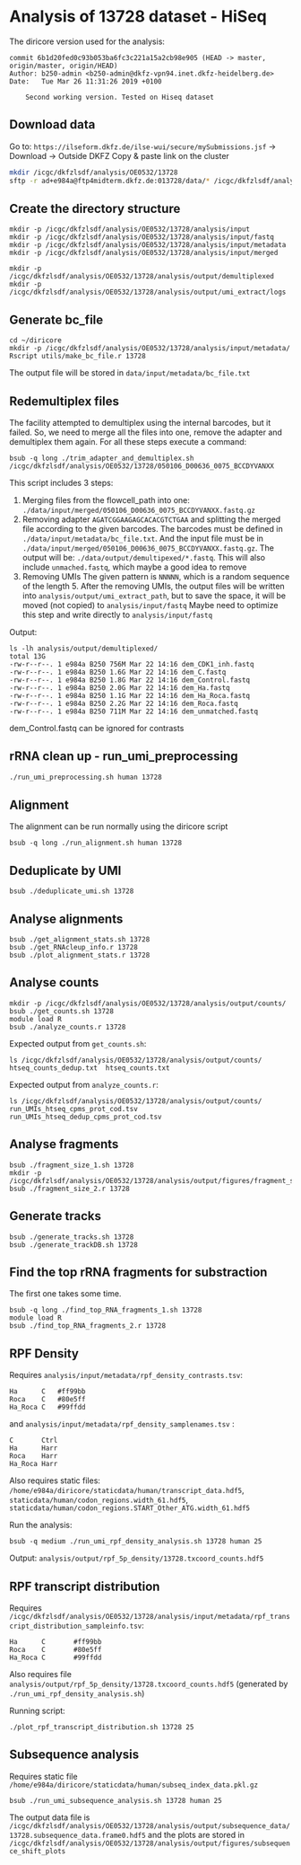 # Analysis of 13728 dataset - HiSeq

The diricore version used for the analysis:

```
commit 6b1d20fed0c93b053ba6fc3c221a15a2cb98e905 (HEAD -> master, origin/master, origin/HEAD)
Author: b250-admin <b250-admin@dkfz-vpn94.inet.dkfz-heidelberg.de>
Date:   Tue Mar 26 11:31:26 2019 +0100

    Second working version. Tested on Hiseq dataset
```


## Download data

Go to: `https://ilseform.dkfz.de/ilse-wui/secure/mySubmissions.jsf` -> Download -> Outside DKFZ
Copy & paste link on the cluster

````bash
mkdir /icgc/dkfzlsdf/analysis/OE0532/13728
sftp -r ad+e984a@ftp4midterm.dkfz.de:013728/data/* /icgc/dkfzlsdf/analysis/OE0532/13728
````

## Create the directory structure

```
mkdir -p /icgc/dkfzlsdf/analysis/OE0532/13728/analysis/input
mkdir -p /icgc/dkfzlsdf/analysis/OE0532/13728/analysis/input/fastq
mkdir -p /icgc/dkfzlsdf/analysis/OE0532/13728/analysis/input/metadata
mkdir -p /icgc/dkfzlsdf/analysis/OE0532/13728/analysis/input/merged

mkdir -p /icgc/dkfzlsdf/analysis/OE0532/13728/analysis/output/demultiplexed
mkdir -p /icgc/dkfzlsdf/analysis/OE0532/13728/analysis/output/umi_extract/logs

```

## Generate bc_file

```
cd ~/diricore
mkdir -p /icgc/dkfzlsdf/analysis/OE0532/13728/analysis/input/metadata/
Rscript utils/make_bc_file.r 13728
```

The output file will be stored in `data/input/metadata/bc_file.txt`


## Redemultiplex files
The facility attempted to demultiplex using the internal barcodes, but it failed. So, we need to merge all the files into one, remove the adapter and demultiplex them again. For all these steps execute a command:

```
bsub -q long ./trim_adapter_and_demultiplex.sh /icgc/dkfzlsdf/analysis/OE0532/13728/050106_D00636_0075_BCCDYVANXX
```

This script includes 3 steps:
1. Merging files from the flowcell_path into one: `./data/input/merged/050106_D00636_0075_BCCDYVANXX.fastq.gz`
2. Removing adapter `AGATCGGAAGAGCACACGTCTGAA` and splitting the merged file according to the given barcodes. The barcodes must be defined in `./data/input/metadata/bc_file.txt`. And the input file must be in  `./data/input/merged/050106_D00636_0075_BCCDYVANXX.fastq.gz`. The output will be: `./data/output/demultipexed/*.fastq`. This will also include `unmached.fastq`, which maybe a good idea to remove
3. Removing UMIs
The given pattern is `NNNNN`, which is a random sequence of the length 5.
After the removing UMIs, the output files will be written into `analysis/output/umi_extract_path`, but to save the space, it will be moved (not copied) to `analysis/input/fastq`
Maybe need to optimize this step and write directly to `analysis/input/fastq`

Output:

```
ls -lh analysis/output/demultiplexed/
total 13G
-rw-r--r--. 1 e984a B250 756M Mar 22 14:16 dem_CDK1_inh.fastq
-rw-r--r--. 1 e984a B250 1.6G Mar 22 14:16 dem_C.fastq
-rw-r--r--. 1 e984a B250 1.8G Mar 22 14:16 dem_Control.fastq
-rw-r--r--. 1 e984a B250 2.0G Mar 22 14:16 dem_Ha.fastq
-rw-r--r--. 1 e984a B250 1.1G Mar 22 14:16 dem_Ha_Roca.fastq
-rw-r--r--. 1 e984a B250 2.2G Mar 22 14:16 dem_Roca.fastq
-rw-r--r--. 1 e984a B250 711M Mar 22 14:16 dem_unmatched.fastq
```
dem_Control.fastq can be ignored for contrasts

## rRNA clean up - run_umi_preprocessing

````bash
./run_umi_preprocessing.sh human 13728
````

## Alignment
The alignment can be run normally using the diricore script

````
bsub -q long ./run_alignment.sh human 13728
````

## Deduplicate by UMI

```
bsub ./deduplicate_umi.sh 13728
```

## Analyse alignments

```
bsub ./get_alignment_stats.sh 13728
bsub ./get_RNAcleup_info.r 13728
bsub ./plot_alignment_stats.r 13728
```

## Analyse counts

```
mkdir -p /icgc/dkfzlsdf/analysis/OE0532/13728/analysis/output/counts/
bsub ./get_counts.sh 13728
module load R
bsub ./analyze_counts.r 13728
```

Expected output from `get_counts.sh`:  

```
ls /icgc/dkfzlsdf/analysis/OE0532/13728/analysis/output/counts/
htseq_counts_dedup.txt  htseq_counts.txt
``` 

Expected output from `analyze_counts.r`: 

```
ls /icgc/dkfzlsdf/analysis/OE0532/13728/analysis/output/counts/
run_UMIs_htseq_cpms_prot_cod.tsv  run_UMIs_htseq_dedup_cpms_prot_cod.tsv
```

## Analyse fragments

```
bsub ./fragment_size_1.sh 13728
mkdir -p /icgc/dkfzlsdf/analysis/OE0532/13728/analysis/output/figures/fragment_size
bsub ./fragment_size_2.r 13728

```

## Generate tracks

```
bsub ./generate_tracks.sh 13728
bsub ./generate_trackDB.sh 13728
```

## Find the top rRNA fragments for substraction

The first one takes some time.

```
bsub -q long ./find_top_RNA_fragments_1.sh 13728
module load R
bsub ./find_top_RNA_fragments_2.r 13728
```

## RPF Density
Requires `analysis/input/metadata/rpf_density_contrasts.tsv`:

```
Ha      C   #ff99bb
Roca    C   #80e5ff
Ha_Roca C   #99ffdd
```

and `analysis/input/metadata/rpf_density_samplenames.tsv` :

```
C       Ctrl
Ha      Harr
Roca    Harr
Ha_Roca Harr
```

Also requires static files: `/home/e984a/diricore/staticdata/human/transcript_data.hdf5`,  `staticdata/human/codon_regions.width_61.hdf5`,  `staticdata/human/codon_regions.START_Other_ATG.width_61.hdf5`

Run the analysis:

```
bsub -q medium ./run_umi_rpf_density_analysis.sh 13728 human 25
```

Output: `analysis/output/rpf_5p_density/13728.txcoord_counts.hdf5`

## RPF transcript distribution

Requires `/icgc/dkfzlsdf/analysis/OE0532/13728/analysis/input/metadata/rpf_transcript_distribution_sampleinfo.tsv`:

```
Ha      C       #ff99bb
Roca    C       #80e5ff
Ha_Roca C       #99ffdd
```

Also requires file `analysis/output/rpf_5p_density/13728.txcoord_counts.hdf5` (generated by `./run_umi_rpf_density_analysis.sh`)

Running script:

```
./plot_rpf_transcript_distribution.sh 13728 25
```

## Subsequence analysis

Requires static file `/home/e984a/diricore/staticdata/human/subseq_index_data.pkl.gz`

```
bsub ./run_umi_subsequence_analysis.sh 13728 human 25
```
The output data file is `/icgc/dkfzlsdf/analysis/OE0532/13728/analysis/output/subsequence_data/13728.subsequence_data.frame0.hdf5` and the plots are stored in `/icgc/dkfzlsdf/analysis/OE0532/13728/analysis/output/figures/subsequence_shift_plots` 

